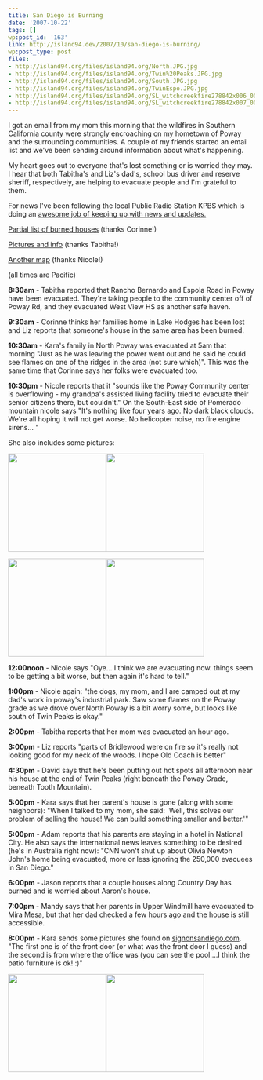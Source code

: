 ```yaml
---
title: San Diego is Burning
date: '2007-10-22'
tags: []
wp:post_id: '163'
link: http://island94.dev/2007/10/san-diego-is-burning/
wp:post_type: post
files:
- http://island94.org/files/island94.org/North.JPG.jpg
- http://island94.org/files/island94.org/Twin%20Peaks.JPG.jpg
- http://island94.org/files/island94.org/South.JPG.jpg
- http://island94.org/files/island94.org/TwinEspo.JPG.jpg
- http://island94.org/files/island94.org/SL_witchcreekfire278842x006_001.jpg
- http://island94.org/files/island94.org/SL_witchcreekfire278842x007_001.jpg
---
```


<p>I got an email from my mom this morning that the wildfires in Southern California county were strongly encroaching on my hometown of Poway and the surrounding communities.  A couple of my friends started an email list and we've been sending around information about what's happening.</p>
<p> <em style="display:none"><a href="http://www.iucn-tftsg.org/?stick_it">Stick It film</a></em> My heart goes out to everyone that's lost something or is worried they may.  I hear that both Tabitha's and Liz's dad's, school bus driver and reserve sheriff, respectively, are helping to evacuate people and I'm grateful to them.</p>
<p>For news I've been following the local Public Radio Station KPBS which is doing an <a href="http://kpbs.digitaria.com/">awesome job of keeping up with news and updates.</a></p>
<p><a href="http://cbs8.com">Partial list of burned houses</a> (thanks Corinne!)</p>
<p><a href="http://www.nbcsandiego.com">Pictures and info</a> (thanks Tabitha!)</p>
<p><a href="http://media.signonsandiego.com/fires/">Another map</a> (thanks Nicole!)</p>
<p>(all times are Pacific)</p>
<p><strong>8:30am</strong> - Tabitha reported that Rancho Bernardo and Espola Road in Poway have been evacuated.  They're taking people to the community center off of Poway Rd, and they evacuated West View HS as another safe haven.</p>
<p><strong>9:30am</strong> - Corinne thinks her families home in Lake Hodges has been lost and Liz reports that someone's house in the same area has been burned.</p>
<p><strong>10:30am</strong> - Kara's family in North Poway was evacuated at 5am that morning "Just as he was leaving the power went out and he said he could see flames on one of the ridges in the area (not sure which)". This was the same time that Corinne says her folks were evacuated too.  </p>
<p><strong>10:30pm</strong> - Nicole reports that it "sounds like the Poway Community center is overflowing - my grandpa's assisted living facility tried to evacuate their senior citizens there, but couldn't."  On the South-East side of Pomerado mountain nicole says "It's nothing like four years ago. No dark black clouds. We're all hoping it will not get worse. No helicopter noise, no fire engine sirens... "</p>
<p>She also includes some pictures:</p>
<p><a href="http://island94.org/files/island94.org/North.JPG.jpg"><img src="http://island94.org/files/island94.org/North.JPG.jpg" width="200" /></a><a href="http://island94.org/files/island94.org/Twin Peaks.JPG.jpg"><img src="http://island94.org/files/island94.org/Twin Peaks.JPG.jpg" width="200" /></a></p>
<p><a href="http://island94.org/files/island94.org/South.JPG.jpg"><img src="http://island94.org/files/island94.org/South.JPG.jpg" width="200" /></a><a href="http://island94.org/files/island94.org/TwinEspo.JPG.jpg"><img src="http://island94.org/files/island94.org/TwinEspo.JPG.jpg" width="200" /></a></p>
<p><strong>12:00noon</strong> - Nicole says "Oye... I think we are evacuating now. things seem to be getting a bit worse, but then again it's hard to tell."</p>
<p><strong>1:00pm</strong> - Nicole again: "the dogs, my mom, and I are camped out at my dad's work in poway's industrial park. Saw some flames on the Poway grade as we drove over.North Poway is a bit worry some, but looks like south of Twin Peaks is okay."</p>
<p><strong>2:00pm</strong> - Tabitha reports that her mom was evacuated an hour ago.</p>
<p><strong>3:00pm</strong> - Liz reports "parts of Bridlewood were on fire so it's really not looking good for my neck of the woods. I hope Old Coach is better"</p>
<p><strong>4:30pm</strong> - David says that he's been putting out hot spots all afternoon near his house at the end of Twin Peaks (right beneath the Poway Grade, beneath Tooth Mountain).</p>
<p><strong>5:00pm</strong> - Kara says that her parent's house is gone (along with some neighbors): "When I talked to my mom, she said: 'Well, this solves our problem of selling the house!   We can build something smaller and better.'"</p>
<p><strong>5:00pm</strong> - Adam reports that his parents are staying in a hotel in National City.  He also says the international news leaves something to be desired (he's in Australia right now): "CNN won't shut up about Olivia Newton John's home being evacuated, more or less ignoring the 250,000 evacuees in San Diego."</p>
<p><strong>6:00pm</strong> - Jason reports that a couple houses along Country Day has burned and is worried about Aaron's house.</p>
<p><strong>7:00pm</strong> - Mandy says that her parents in Upper Windmill have evacuated to Mira Mesa, but that her dad checked a few hours ago and the house is still accessible.</p>
<p><strong>8:00pm</strong> - Kara sends some pictures she found on <a href="http://signonsandiego.com">signonsandiego.com</a>.  "The first one is of the front door (or what was the front door I guess) and the second is from where the office was (you can see the pool....I think the patio furniture is ok! :)"</p>
<p><a href="http://island94.org/files/island94.org/SL_witchcreekfire278842x006_001.jpg"><img src="http://island94.org/files/island94.org/SL_witchcreekfire278842x006_001.jpg" width="200"/></a><a href="http://island94.org/files/island94.org/SL_witchcreekfire278842x007_001.jpg"><img src="http://island94.org/files/island94.org/SL_witchcreekfire278842x007_001.jpg" width="200" /></a></p>

